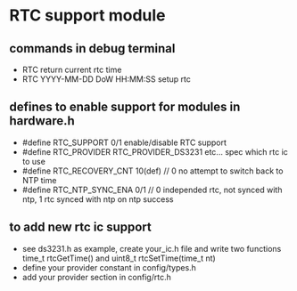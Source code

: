 # RTC support module

## commands in debug terminal
   - RTC return current rtc time
   - RTC YYYY-MM-DD DoW HH:MM:SS setup rtc

## defines to enable support for modules in hardware.h
   - #define RTC_SUPPORT              0/1 enable/disable RTC support
   - #define RTC_PROVIDER             RTC_PROVIDER_DS3231 etc... spec which rtc ic to use
   - #define RTC_RECOVERY_CNT         10(def) // 0 no attempt to switch back to NTP time
   - #define RTC_NTP_SYNC_ENA         0/1      // 0 independed rtc, not synced with ntp,
                                                  1 rtc synced with ntp on ntp success
## to add new rtc ic support
   - see ds3231.h as example, create your_ic.h file and write two
     functions time_t rtcGetTime() and uint8_t rtcSetTime(time_t nt)
   - define your provider constant in config/types.h
   - add your provider section in config/rtc.h
